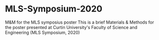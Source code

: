 # MLS-Symposium-2020
M&amp;M for the MLS symposius poster
This is a brief Materials & Methods for the poster presented at Curtin University's Faculty of Science and Engineering (MLS Symposium, 2020)
